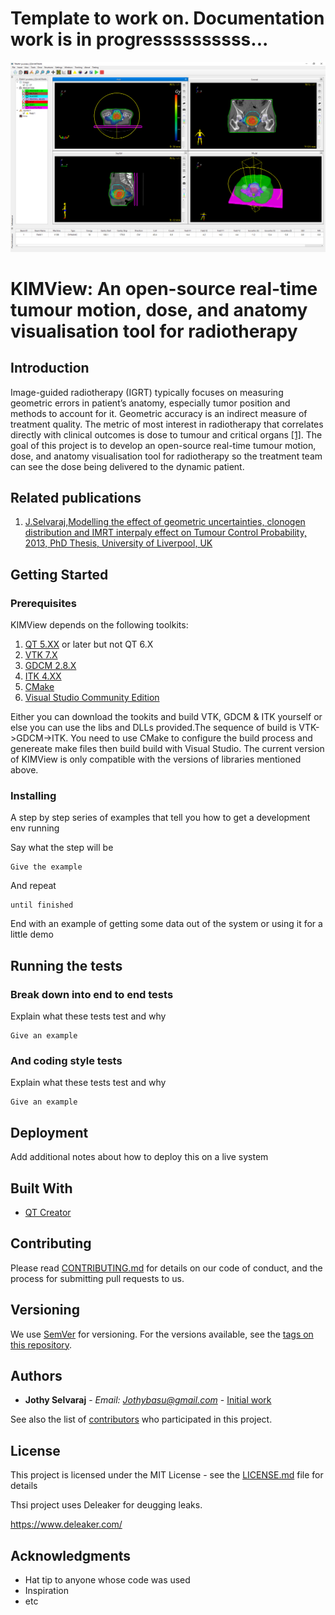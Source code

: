 # Template to work on. Documentation work is in progressssssssss...

![KIMView](https://github.com/Jothy/KIMView/blob/master/Icons/KIMView.png)

# KIMView: An open-source real-time tumour motion, dose, and anatomy visualisation tool for radiotherapy

## Introduction

Image-guided radiotherapy (IGRT) typically focuses on measuring geometric errors in patient’s anatomy, especially tumor position and methods to account for it. Geometric accuracy is an indirect measure of treatment quality. The metric of most interest in radiotherapy that correlates directly with clinical outcomes is dose to tumour and critical organs [[1]](https://pubmed.ncbi.nlm.nih.gov/20171515/). The goal of this project is to develop an open-source real-time tumour motion, dose, and anatomy visualisation tool for radiotherapy so the treatment team can see the dose being delivered to the dynamic patient.

## Related publications
1. [J.Selvaraj,Modelling the effect of geometric uncertainties, clonogen distribution and IMRT interpaly effect on Tumour Control Probability, 2013, PhD Thesis, University of Liverpool, UK](https://tinyurl.com/JSelvarajPhDThesis)


## Getting Started



### Prerequisites
KIMView depends on the following toolkits:
1. [QT 5.XX](https://www.qt.io/offline-installers) or later but not QT 6.X
2. [VTK 7.X](https://vtk.org/download/)
3. [GDCM 2.8.X](https://sourceforge.net/projects/gdcm/files/gdcm%202.x/)
4. [ITK 4.XX](https://itk.org/download/)
5. [CMake](https://cmake.org/download/)
6. [Visual Studio Community Edition](https://visualstudio.microsoft.com/vs/community/)

Either you can download the tookits and build VTK, GDCM & ITK yourself or else you can use the libs and DLLs provided.The sequence of build is VTK->GDCM->ITK. You need to use CMake to configure the build process and genereate make files then build build with Visual Studio. The current version of KIMView is only compatible with the versions of libraries mentioned above.

### Installing

A step by step series of examples that tell you how to get a development env running

Say what the step will be

```
Give the example
```

And repeat

```
until finished
```

End with an example of getting some data out of the system or using it for a little demo

## Running the tests



### Break down into end to end tests

Explain what these tests test and why

```
Give an example
```

### And coding style tests

Explain what these tests test and why

```
Give an example
```

## Deployment

Add additional notes about how to deploy this on a live system

## Built With

* [QT Creator](https://www.qt.io/product/development-tools)


## Contributing

Please read [CONTRIBUTING.md](https://gist.github.com/PurpleBooth/b24679402957c63ec426) for details on our code of conduct, and the process for submitting pull requests to us.

## Versioning

We use [SemVer](http://semver.org/) for versioning. For the versions available, see the [tags on this repository](https://github.com/Jothy/KIMView/tags). 

## Authors

* **Jothy Selvaraj** - *Email: Jothybasu@gmail.com* - [Initial work](https://tinyurl.com/JSelvarajPhDThesis)

See also the list of [contributors](https://github.com/your/project/contributors) who participated in this project.

## License

This project is licensed under the MIT License - see the [LICENSE.md](https://github.com/Jothy/KIMView/blob/bbe98d173ba6c38958d506e7451bf99b1e25b5a4/LICENSE) file for details

Thsi project uses Deleaker for deugging leaks.

https://www.deleaker.com/

## Acknowledgments

* Hat tip to anyone whose code was used
* Inspiration
* etc


